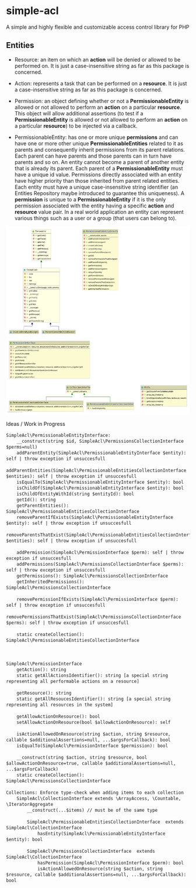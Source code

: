# simple-acl
A simple and highly flexible and customizable access control library for PHP 

Entities
----------
* Resource: an item on which an **action** will be denied or allowed to be performed on.
It is just a case-insensitive string as far as this package is concerned.

* Action: represents a task that can be performed on a **resource**. 
It is just a case-insensitive string as far as this package is concerned.

* Permission: an object defining whether or not a **PermissionableEntity** 
is allowed or not allowed to perform an **action** on a particular **resource**.
This object will allow additional assertions (to test if a **PermissionableEntity**
 is allowed or not allowed to perform an **action** on a particular **resource**) to 
 be injected via a callback.

* PermissionableEntity: has one or more unique **permissions** and can have one or more other unique 
**PermissionableEntities** related to it as parents and consequently inherit permissions from its parent 
relations. Each parent can have parents and those parents can in turn have parents and so on. An entity 
cannot become a parent of another entity that is already its parent. Each parent of a **PermissionableEntity** 
must have a unique id value. Permissions directly associated with an entity have higher priority than those 
inherited from parent related entities. Each entity must have a unique case-insensitive string identifier (an
Entities Repository maybe introduced to guarantee this uniqueness). A **permission** is unique to a 
**PermissionableEntity** if it is the only permission associated with the entity having a specific 
**action** and **resource** value pair. In a real world application an entity can represent various 
things such as a user or a group (that users can belong to).
 
![Class Diagram](class-diagram.svg)

Ideas / Work in Progress

```
SimpleAcl\PermissionableEntityInterface:
	__construct(string $id, SimpleAcl\PermissionsCollectionInterface $perms=null)
    addParentEntity(SimpleAcl\PermissionableEntityInterface $entity): self | throw exception if unsuccesfull
    addParentEntities(SimpleAcl\PermissionableEntitiesCollectionInterface $entities): self | throw exception if unsuccesfull
	isEqualTo(SimpleAcl\PermissionableEntityInterface $entity): bool
    isChildOf(SimpleAcl\PermissionableEntityInterface $entity): bool
    isChildOfEntityWithId(string $entityId): bool
	getId(): string
	getParentEntities(): SimpleAcl\PermissionableEntitiesCollectionInterface
    removeParentIfExists(SimpleAcl\PermissionableEntityInterface $entity): self | throw exception if unsuccesfull
    removeParentsThatExist(SimpleAcl\PermissionableEntitiesCollectionInterface $entities): self | throw exception if unsuccesfull

    addPermission(SimpleAcl\PermissionInterface $perm): self | throw exception if unsuccesfull
    addPermissions(SimpleAcl\PermissionsCollectionInterface $perms): self | throw exception if unsuccesfull
    getPermissions(): SimpleAcl\PermissionsCollectionInterface
    getInheritedPermissions(): SimpleAcl\PermissionsCollectionInterface
     
    removePermissionIfExists(SimpleAcl\PermissionInterface $perm): self | throw exception if unsuccesfull
    removePermissionsThatExist(SimpleAcl\PermissionsCollectionInterface $perms): self | throw exception if unsuccesfull
	
	static createCollection(): SimpleAcl\PermissionableEntitiesCollectionInterface



SimpleAcl\PermissionInterface
    getAction(): string
    static getAllActionsIdentifier(): string [a special string representing all performable actions on a resource]

    getResource(): string
    static getAllResoucesIdentifier(): string [a special string representing all resources in the system]

    getAllowActionOnResource(): bool
	setAllowActionOnResource(bool $allowActionOnResource): self
	
	isActionAllowedOnResource(string $action, string $resource, callable $additionalAssertions=null, ...$argsForCallback): bool
	isEqualTo(SimpleAcl\PermissionInterface $permission): bool

    __construct(string $action, string $resource, bool $allowActionOnResource=true, callable $additionalAssertions=null, ...$argsForCallback)
	static createCollection(): SimpleAcl\PermissionsCollectionInterface

Collections: Enforce type-check when adding items to each collection
    SimpleAcl\CollectionInterface extends \ArrayAccess, \Countable, \IteratorAggregate
		__construct(...$items) // must be of the same type
	
        SimpleAcl\PermissionableEntitiesCollectionInterface  extends SimpleAcl\CollectionInterface
			hasEntity(SimpleAcl\PermissionableEntityInterface $entity): bool 
			
        SimpleAcl\PermissionsCollectionInterface  extends SimpleAcl\CollectionInterface
			hasPermission(SimpleAcl\PermissionInterface $perm): bool 
			isActionAllowedOnResource(string $action, string $resource, callable $additionalAssertions=null, ...$argsForCallback): bool
```
